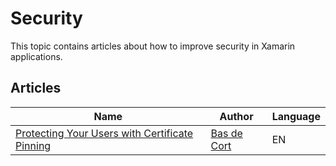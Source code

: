 # Security

This topic contains articles about how to improve security in Xamarin applications.

## Articles

Name | Author | Language
---- | ------ | --------
[Protecting Your Users with Certificate Pinning](https://basdecort.com/2018/07/18/protecting-your-users-with-certificate-pinning/) | [Bas de Cort](https://twitter.com/basdecort) | EN